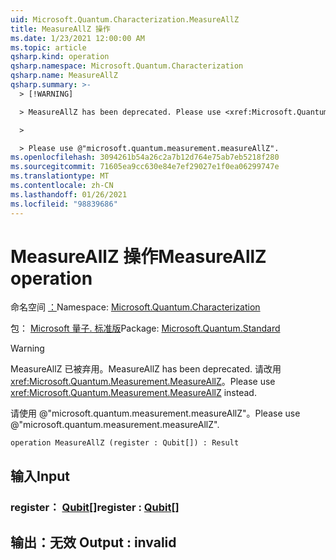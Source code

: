 ```yaml
---
uid: Microsoft.Quantum.Characterization.MeasureAllZ
title: MeasureAllZ 操作
ms.date: 1/23/2021 12:00:00 AM
ms.topic: article
qsharp.kind: operation
qsharp.namespace: Microsoft.Quantum.Characterization
qsharp.name: MeasureAllZ
qsharp.summary: >-
  > [!WARNING]

  > MeasureAllZ has been deprecated. Please use <xref:Microsoft.Quantum.Measurement.MeasureAllZ> instead.

  >

  > Please use @"microsoft.quantum.measurement.measureAllZ".
ms.openlocfilehash: 3094261b54a26c2a7b12d764e75ab7eb5218f280
ms.sourcegitcommit: 71605ea9cc630e84e7ef29027e1f0ea06299747e
ms.translationtype: MT
ms.contentlocale: zh-CN
ms.lasthandoff: 01/26/2021
ms.locfileid: "98839686"
---
```

# <a name="measureallz-operation"></a><span data-ttu-id="504f2-102">MeasureAllZ 操作</span><span class="sxs-lookup"><span data-stu-id="504f2-102">MeasureAllZ operation</span></span>

<span data-ttu-id="504f2-103">命名空间 [：](xref:Microsoft.Quantum.Characterization)</span><span class="sxs-lookup"><span data-stu-id="504f2-103">Namespace: [Microsoft.Quantum.Characterization](xref:Microsoft.Quantum.Characterization)</span></span>

<span data-ttu-id="504f2-104">包： [Microsoft 量子. 标准版](https://nuget.org/packages/Microsoft.Quantum.Standard)</span><span class="sxs-lookup"><span data-stu-id="504f2-104">Package: [Microsoft.Quantum.Standard](https://nuget.org/packages/Microsoft.Quantum.Standard)</span></span>


> [!WARNING]
> <span data-ttu-id="504f2-105">MeasureAllZ 已被弃用。</span><span class="sxs-lookup"><span data-stu-id="504f2-105">MeasureAllZ has been deprecated.</span></span> <span data-ttu-id="504f2-106">请改用 <xref:Microsoft.Quantum.Measurement.MeasureAllZ>。</span><span class="sxs-lookup"><span data-stu-id="504f2-106">Please use <xref:Microsoft.Quantum.Measurement.MeasureAllZ> instead.</span></span>
>
> <span data-ttu-id="504f2-107">请使用 @"microsoft.quantum.measurement.measureAllZ"。</span><span class="sxs-lookup"><span data-stu-id="504f2-107">Please use @"microsoft.quantum.measurement.measureAllZ".</span></span>



```qsharp
operation MeasureAllZ (register : Qubit[]) : Result
```


## <a name="input"></a><span data-ttu-id="504f2-108">输入</span><span class="sxs-lookup"><span data-stu-id="504f2-108">Input</span></span>

### <a name="register--qubit"></a><span data-ttu-id="504f2-109">register： [Qubit](xref:microsoft.quantum.lang-ref.qubit)[]</span><span class="sxs-lookup"><span data-stu-id="504f2-109">register : [Qubit](xref:microsoft.quantum.lang-ref.qubit)[]</span></span>





## <a name="output--__invalidresult__"></a><span data-ttu-id="504f2-110">输出：__无效 <Result>__</span><span class="sxs-lookup"><span data-stu-id="504f2-110">Output : __invalid<Result>__</span></span>

